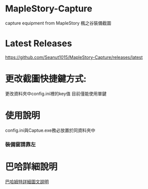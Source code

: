 # MapleStory-Capture
capture equipment from MapleStory
楓之谷裝備截圖

# Latest Releases
https://github.com/Seanut1015/MapleStory-Capture/releases/latest

# 更改截圖快捷鍵方式:
更改資料夾中config.ini裡的key值 目前僅能使用單鍵

# 使用說明
config.ini與Captue.exe務必放置於同資料夾中
### 裝備窗請靠左

# 巴哈詳細說明
[巴哈姆特詳細圖文說明](https://forum.gamer.com.tw/C.php?bsn=7650&snA=1027572)
